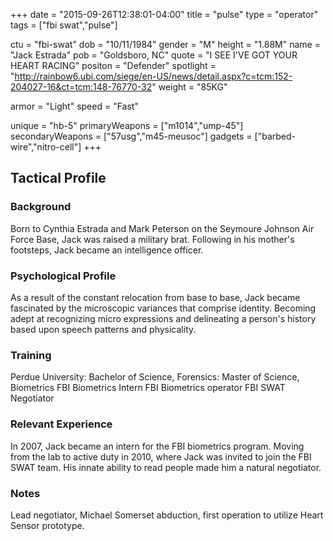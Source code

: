 +++
date = "2015-09-26T12:38:01-04:00"
title = "pulse"
type = "operator"
tags = ["fbi swat","pulse"]

ctu = "fbi-swat"
dob = "10/11/1984"
gender = "M"
height = "1.88M"
name = "Jack Estrada"
pob = "Goldsboro, NC"
quote = "I SEE I'VE GOT YOUR HEART RACING"
positon = "Defender"
spotlight = "http://rainbow6.ubi.com/siege/en-US/news/detail.aspx?c=tcm:152-204027-16&ct=tcm:148-76770-32"
weight = "85KG"

armor = "Light"
speed = "Fast"

unique = "hb-5"
primaryWeapons = ["m1014","ump-45"]
secondaryWeapons = ["57usg","m45-meusoc"]
gadgets = ["barbed-wire","nitro-cell"]
+++

## Tactical Profile

### Background

Born to Cynthia Estrada and Mark Peterson on the Seymoure Johnson Air Force Base, Jack was raised a military brat. Following in his mother's footsteps, Jack became an intelligence officer.

### Psychological Profile

As a result of the constant relocation from base to base, Jack became fascinated by the microscopic variances that comprise identity. Becoming adept at recognizing micro expressions and delineating a person's history based upon speech patterns and physicality.

### Training

Perdue University: Bachelor of Science, Forensics: Master of Science, Biometrics
FBI Biometrics Intern
FBI Biometrics operator
FBI SWAT Negotiator

### Relevant Experience

In 2007, Jack became an intern for the FBI biometrics program. Moving from the lab to active duty in 2010, where Jack was invited to join the FBI SWAT team. His innate ability to read people made him a natural negotiator.

### Notes

Lead negotiator, Michael Somerset abduction, first operation to utilize Heart Sensor prototype.

